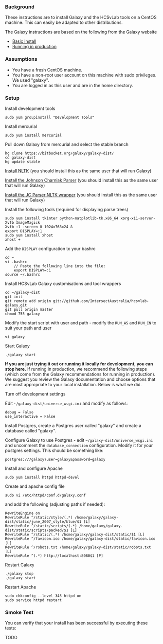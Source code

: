### Background
These instructions are to install Galaxy and the HCSvLab tools on a CentOS machine. This can easily be adapted to other distributions.

The Galaxy instructions are based on the following from the Galaxy website
* [Basic install](http://wiki.galaxyproject.org/Admin/Get%20Galaxy) 
* [Running in production](http://wiki.galaxyproject.org/Admin/Config/Performance/ProductionServer)

### Assumptions
* You have a fresh CentOS machine. 
* You have a non-root user account on this machine with sudo privileges. We used "galaxy".
* You are logged in as this user and are in the home directory.

### Setup
Install development tools

    sudo yum groupinstall "Development Tools"

Install mercurial

    sudo yum install mercurial

Pull down Galaxy from mercurial and select the stable branch

    hg clone https://bitbucket.org/galaxy/galaxy-dist/
    cd galaxy-dist
    hg update stable

[Install NLTK](NLTK.md) (you should install this as the same user that will run Galaxy)

[Install the Johnson Charniak Parser](JCParser.md) (you should install this as the same user that will run Galaxy)

[Install the JC Parser NLTK wrapper](JCPNLTKWrapper.md) (you should install this as the same user that will run Galaxy)

Install the following tools (required for displaying parse trees)
    
    sudo yum install tkinter python-matplotlib-tk.x86_64 xorg-x11-server-Xvfb ImageMagick
    Xvfb :1 -screen 0 1024x768x24 &
    export DISPLAY=:1
    sudo yum install xhost
    xhost +
    
Add the `DISPLAY` configuration to your bashrc

    cd ~
    vi .bashrc
        // Paste the following line into the file:
        export DISPLAY=:1
    source ~/.bashrc

Install HCSvLab Galaxy customisations and tool wrappers

    cd ~/galaxy-dist
    git init
    git remote add origin git://github.com/IntersectAustralia/hcsvlab-galaxy.git
    git pull origin master
    chmod 755 galaxy
    
Modify the start script with user and path - modify the `RUN_AS` and `RUN_IN` to suit your path and user    

    vi galaxy
    
Start Galaxy    

    ./galaxy start
    
**If you are just trying it out or running it locally for development, you can stop here.** If running in production, we recommend the following steps (which come from the Galaxy recommendations for running in production). We suggest you review the Galaxy documentation and choose options that are most appropriate to your local installation. Below is what we did.

Turn off development settings

Edit `~/galaxy-dist/universe_wsgi.ini` and modify as follows:

    debug = False
    use_interactive = False

Install Postgres, create a Postgres user called "galaxy" and create a database called "galaxy".

Configure Galaxy to use Postgres - edit `~/galaxy-dist/universe_wsgi.ini` and uncomment the `database_connection` configuration. Modify it for your postgres settings. This should be something like:

    postgres:///galaxy?user=galaxy&password=galaxy
    
Install and configure Apache

    sudo yum install httpd httpd-devel
    
Create and apache config file

    sudo vi /etc/httpd/conf.d/galaxy.conf

and add the following (adjusting paths if needed):

    RewriteEngine on
    RewriteRule ^/static/style/(.*) /home/galaxy/galaxy-dist/static/june_2007_style/blue/$1 [L]
    RewriteRule ^/static/scripts/(.*) /home/galaxy/galaxy-dist/static/scripts/packed/$1 [L]
    RewriteRule ^/static/(.*) /home/galaxy/galaxy-dist/static/$1 [L]
    RewriteRule ^/favicon.ico /home/galaxy/galaxy-dist/static/favicon.ico [L]
    RewriteRule ^/robots.txt /home/galaxy/galaxy-dist/static/robots.txt [L]
    RewriteRule ^(.*) http://localhost:8080$1 [P]

Restart Galaxy    

    ./galaxy stop
    ./galaxy start
    
Restart Apache    

    sudo chkconfig --level 345 httpd on
    sudo service httpd restart


### Smoke Test
You can verify that your install has been successful by executing these tests:

TODO
    
